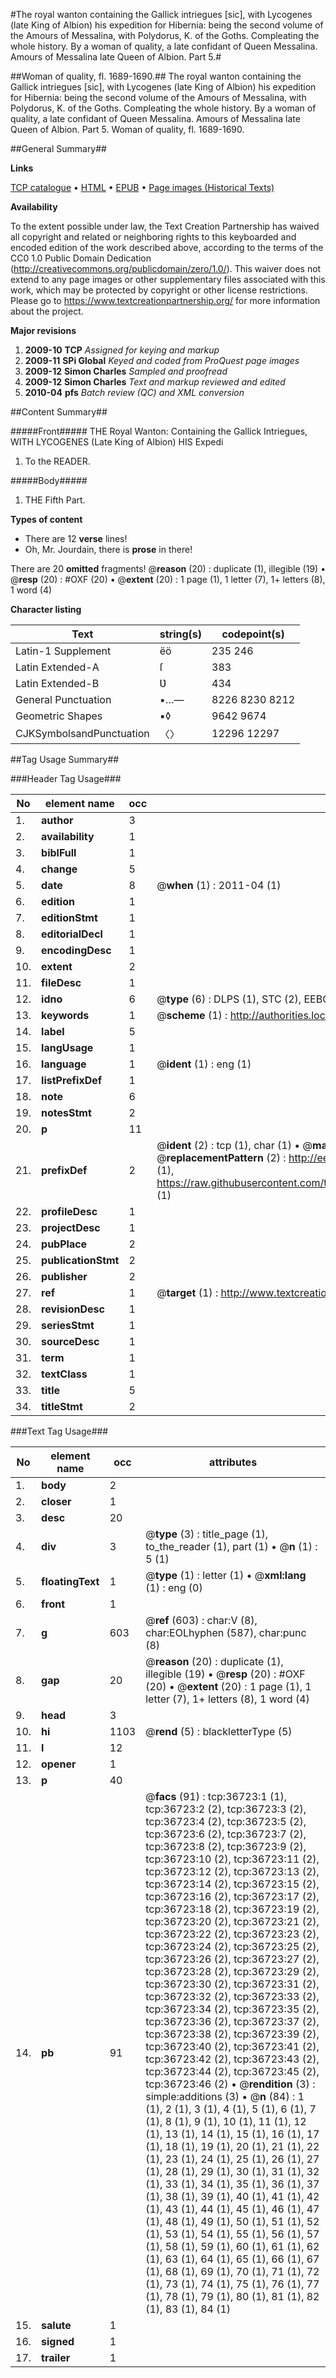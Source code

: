 #The royal wanton containing the Gallick intriegues [sic], with Lycogenes (late King of Albion) his expedition for Hibernia: being the second volume of the Amours of Messalina, with Polydorus, K. of the Goths. Compleating the whole history. By a woman of quality, a late confidant of Queen Messalina. Amours of Messalina late Queen of Albion. Part 5.#

##Woman of quality, fl. 1689-1690.##
The royal wanton containing the Gallick intriegues [sic], with Lycogenes (late King of Albion) his expedition for Hibernia: being the second volume of the Amours of Messalina, with Polydorus, K. of the Goths. Compleating the whole history. By a woman of quality, a late confidant of Queen Messalina.
Amours of Messalina late Queen of Albion. Part 5.
Woman of quality, fl. 1689-1690.

##General Summary##

**Links**

[TCP catalogue](http://www.ota.ox.ac.uk/tcp/)  • 
[HTML](http://tei.it.ox.ac.uk/tcp/Texts-HTML/free/A57/A57801.html)  • 
[EPUB](http://tei.it.ox.ac.uk/tcp/Texts-EPUB/free/A57/A57801.epub) • 
[Page images (Historical Texts)](https://historicaltexts.jisc.ac.uk/eebo-99832251e)

**Availability**

To the extent possible under law, the Text Creation Partnership has waived all copyright and related or neighboring rights to this keyboarded and encoded edition of the work described above, according to the terms of the CC0 1.0 Public Domain Dedication (http://creativecommons.org/publicdomain/zero/1.0/). This waiver does not extend to any page images or other supplementary files associated with this work, which may be protected by copyright or other license restrictions. Please go to https://www.textcreationpartnership.org/ for more information about the project.

**Major revisions**

1. __2009-10__ __TCP__ *Assigned for keying and markup*
1. __2009-11__ __SPi Global__ *Keyed and coded from ProQuest page images*
1. __2009-12__ __Simon Charles__ *Sampled and proofread*
1. __2009-12__ __Simon Charles__ *Text and markup reviewed and edited*
1. __2010-04__ __pfs__ *Batch review (QC) and XML conversion*

##Content Summary##

#####Front#####
THE Royal Wanton: Containing the
Gallick Intriegues, WITH LYCOGENES (Late King of Albion) HIS
Expedi
1. To the READER.

#####Body#####

1. THE Fifth Part.

**Types of content**

  * There are 12 **verse** lines!
  * Oh, Mr. Jourdain, there is **prose** in there!

There are 20 **omitted** fragments! 
 @__reason__ (20) : duplicate (1), illegible (19)  •  @__resp__ (20) : #OXF (20)  •  @__extent__ (20) : 1 page (1), 1 letter (7), 1+ letters (8), 1 word (4)

**Character listing**


|Text|string(s)|codepoint(s)|
|---|---|---|
|Latin-1 Supplement|ëö|235 246|
|Latin Extended-A|ſ|383|
|Latin Extended-B|Ʋ|434|
|General Punctuation|•…—|8226 8230 8212|
|Geometric Shapes|▪◊|9642 9674|
|CJKSymbolsandPunctuation|〈〉|12296 12297|

##Tag Usage Summary##

###Header Tag Usage###

|No|element name|occ|attributes|
|---|---|---|---|
|1.|__author__|3||
|2.|__availability__|1||
|3.|__biblFull__|1||
|4.|__change__|5||
|5.|__date__|8| @__when__ (1) : 2011-04 (1)|
|6.|__edition__|1||
|7.|__editionStmt__|1||
|8.|__editorialDecl__|1||
|9.|__encodingDesc__|1||
|10.|__extent__|2||
|11.|__fileDesc__|1||
|12.|__idno__|6| @__type__ (6) : DLPS (1), STC (2), EEBO-CITATION (1), PROQUEST (1), VID (1)|
|13.|__keywords__|1| @__scheme__ (1) : http://authorities.loc.gov/ (1)|
|14.|__label__|5||
|15.|__langUsage__|1||
|16.|__language__|1| @__ident__ (1) : eng (1)|
|17.|__listPrefixDef__|1||
|18.|__note__|6||
|19.|__notesStmt__|2||
|20.|__p__|11||
|21.|__prefixDef__|2| @__ident__ (2) : tcp (1), char (1)  •  @__matchPattern__ (2) : ([0-9\-]+):([0-9IVX]+) (1), (.+) (1)  •  @__replacementPattern__ (2) : http://eebo.chadwyck.com/downloadtiff?vid=$1&page=$2 (1), https://raw.githubusercontent.com/textcreationpartnership/Texts/master/tcpchars.xml#$1 (1)|
|22.|__profileDesc__|1||
|23.|__projectDesc__|1||
|24.|__pubPlace__|2||
|25.|__publicationStmt__|2||
|26.|__publisher__|2||
|27.|__ref__|1| @__target__ (1) : http://www.textcreationpartnership.org/docs/. (1)|
|28.|__revisionDesc__|1||
|29.|__seriesStmt__|1||
|30.|__sourceDesc__|1||
|31.|__term__|1||
|32.|__textClass__|1||
|33.|__title__|5||
|34.|__titleStmt__|2||


###Text Tag Usage###

|No|element name|occ|attributes|
|---|---|---|---|
|1.|__body__|2||
|2.|__closer__|1||
|3.|__desc__|20||
|4.|__div__|3| @__type__ (3) : title_page (1), to_the_reader (1), part (1)  •  @__n__ (1) : 5 (1)|
|5.|__floatingText__|1| @__type__ (1) : letter (1)  •  @__xml:lang__ (1) : eng (0)|
|6.|__front__|1||
|7.|__g__|603| @__ref__ (603) : char:V (8), char:EOLhyphen (587), char:punc (8)|
|8.|__gap__|20| @__reason__ (20) : duplicate (1), illegible (19)  •  @__resp__ (20) : #OXF (20)  •  @__extent__ (20) : 1 page (1), 1 letter (7), 1+ letters (8), 1 word (4)|
|9.|__head__|3||
|10.|__hi__|1103| @__rend__ (5) : blackletterType (5)|
|11.|__l__|12||
|12.|__opener__|1||
|13.|__p__|40||
|14.|__pb__|91| @__facs__ (91) : tcp:36723:1 (1), tcp:36723:2 (2), tcp:36723:3 (2), tcp:36723:4 (2), tcp:36723:5 (2), tcp:36723:6 (2), tcp:36723:7 (2), tcp:36723:8 (2), tcp:36723:9 (2), tcp:36723:10 (2), tcp:36723:11 (2), tcp:36723:12 (2), tcp:36723:13 (2), tcp:36723:14 (2), tcp:36723:15 (2), tcp:36723:16 (2), tcp:36723:17 (2), tcp:36723:18 (2), tcp:36723:19 (2), tcp:36723:20 (2), tcp:36723:21 (2), tcp:36723:22 (2), tcp:36723:23 (2), tcp:36723:24 (2), tcp:36723:25 (2), tcp:36723:26 (2), tcp:36723:27 (2), tcp:36723:28 (2), tcp:36723:29 (2), tcp:36723:30 (2), tcp:36723:31 (2), tcp:36723:32 (2), tcp:36723:33 (2), tcp:36723:34 (2), tcp:36723:35 (2), tcp:36723:36 (2), tcp:36723:37 (2), tcp:36723:38 (2), tcp:36723:39 (2), tcp:36723:40 (2), tcp:36723:41 (2), tcp:36723:42 (2), tcp:36723:43 (2), tcp:36723:44 (2), tcp:36723:45 (2), tcp:36723:46 (2)  •  @__rendition__ (3) : simple:additions (3)  •  @__n__ (84) : 1 (1), 2 (1), 3 (1), 4 (1), 5 (1), 6 (1), 7 (1), 8 (1), 9 (1), 10 (1), 11 (1), 12 (1), 13 (1), 14 (1), 15 (1), 16 (1), 17 (1), 18 (1), 19 (1), 20 (1), 21 (1), 22 (1), 23 (1), 24 (1), 25 (1), 26 (1), 27 (1), 28 (1), 29 (1), 30 (1), 31 (1), 32 (1), 33 (1), 34 (1), 35 (1), 36 (1), 37 (1), 38 (1), 39 (1), 40 (1), 41 (1), 42 (1), 43 (1), 44 (1), 45 (1), 46 (1), 47 (1), 48 (1), 49 (1), 50 (1), 51 (1), 52 (1), 53 (1), 54 (1), 55 (1), 56 (1), 57 (1), 58 (1), 59 (1), 60 (1), 61 (1), 62 (1), 63 (1), 64 (1), 65 (1), 66 (1), 67 (1), 68 (1), 69 (1), 70 (1), 71 (1), 72 (1), 73 (1), 74 (1), 75 (1), 76 (1), 77 (1), 78 (1), 79 (1), 80 (1), 81 (1), 82 (1), 83 (1), 84 (1)|
|15.|__salute__|1||
|16.|__signed__|1||
|17.|__trailer__|1||
